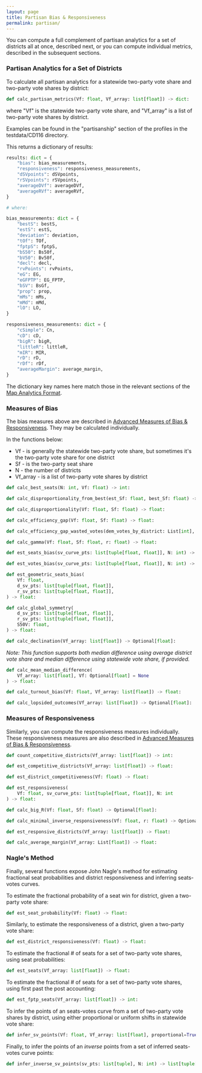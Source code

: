 ```yaml
---
layout: page
title: Partisan Bias & Responsiveness
permalink: partisan/
---
```


You can compute a full complement of partisan analytics for a set of districts all at once,
described next, or you can compute individual metrics, described in the subsequent sections.

### Partisan Analytics for a Set of Districts

To calculate all partisan analytics for a statewide two-party vote share and two-party vote shares by district:

```python
def calc_partisan_metrics(Vf: float, Vf_array: list[float]) -> dict:
```

where "Vf" is the statewide two-party vote share, and "Vf_array" is a list of two-party vote shares by district.

Examples can be found in the "partisanship" section of the profiles in the testdata/CD116 directory.

This returns a dictionary of results:

```python
results: dict = {
    "bias": bias_measurements,
    "responsiveness": responsiveness_measurements,
    "dSVpoints": dSVpoints,
    "rSVpoints": rSVpoints,
    "averageDVf": averageDVf,
    "averageRVf": averageRVf,
}

# where:

bias_measurements: dict = {
    "bestS": bestS,
    "estS": estS,
    "deviation": deviation,
    "tOf": TOf,
    "fptpS": fptpS,
    "bS50": Bs50f,
    "bV50": Bv50f,
    "decl": decl,
    "rvPoints": rvPoints,
    "eG": EG,
    "eGFPTP": EG_FPTP,
    "bSV": BsGf,
    "prop": prop,
    "mMs": mMs,
    "mMd": mMd,
    "lO": LO,
}

responsiveness_measurements: dict = {
    "cSimple": Cn,
    "cD": cD,
    "bigR": bigR,
    "littleR": littleR,
    "mIR": MIR,
    "rD": rD,
    "rDf": rDf,
    "averageMargin": average_margin,
}
```

The dictionary key names here match those in the relevant sections of the 
[Map Analytics Format](https://medium.com/dra-2020/map-analytics-export-format-d0aa75f6b041).

### Measures of Bias

The bias measures above are described in [Advanced Measures of Bias & Responsiveness](https://medium.com/dra-2020/advanced-measures-of-bias-responsiveness-c1bf182d29a9).
They may be calculated individually.

In the functions below:

* Vf - is generally the statewide two-party vote share, but sometimes it's the two-party vote share for one district
* Sf - is the two-party seat share
* N - the number of districts
* Vf_array - is a list of two-party vote shares by district

```python
def calc_best_seats(N: int, Vf: float) -> int:
```

```python
def calc_disproportionality_from_best(est_Sf: float, best_Sf: float) -> float:
```

```python
def calc_disproportionality(Vf: float, Sf: float) -> float:
```

```python
def calc_efficiency_gap(Vf: float, Sf: float) -> float:
```

```python
def calc_efficiency_gap_wasted_votes(dem_votes_by_district: List[int], rep_votes_by_district: List[int]) -> float
```

```python
def calc_gamma(Vf: float, Sf: float, r: float) -> float:
```

```python
def est_seats_bias(sv_curve_pts: list[tuple[float, float]], N: int) -> float:
```

```python
def est_votes_bias(sv_curve_pts: list[tuple[float, float]], N: int) -> float:
```

```python
def est_geometric_seats_bias(
    Vf: float,
    d_sv_pts: list[tuple[float, float]],
    r_sv_pts: list[tuple[float, float]],
) -> float:
```

```python
def calc_global_symmetry(
    d_sv_pts: list[tuple[float, float]],
    r_sv_pts: list[tuple[float, float]],
    S50V: float,
) -> float:
```

```python
def calc_declination(Vf_array: list[float]) -> Optional[float]:
```

*Note: This function supports both median difference using average district vote share and
median difference using statewide vote share, if provided.*

```python
def calc_mean_median_difference(
    Vf_array: list[float], Vf: Optional[float] = None
) -> float:
```

```python
def calc_turnout_bias(Vf: float, Vf_array: list[float]) -> float:
```

```python
def calc_lopsided_outcomes(Vf_array: list[float]) -> Optional[float]:
```

### Measures of Responsiveness

Similarly, you can compute the responsiveness measures individually.
These responsiveness measures are also described in [Advanced Measures of Bias & Responsiveness](https://medium.com/dra-2020/advanced-measures-of-bias-responsiveness-c1bf182d29a9).

```python
def count_competitive_districts(Vf_array: list[float]) -> int:
```

```python
def est_competitive_districts(Vf_array: list[float]) -> float:
```

```python
def est_district_competitiveness(Vf: float) -> float:
```

```python
def est_responsiveness(
    Vf: float, sv_curve_pts: list[tuple[float, float]], N: int
) -> float:
```

```python
def calc_big_R(Vf: float, Sf: float) -> Optional[float]:
```

```python
def calc_minimal_inverse_responsiveness(Vf: float, r: float) -> Optional[float]:
```

```python
def est_responsive_districts(Vf_array: list[float]) -> float:
```

```python
def calc_average_margin(Vf_array: List[float]) -> float:
```

### Nagle's Method

Finally, several functions expose John Nagle's method for estimating fractional seat
probabilities and district responsiveness and inferring seats-votes curves.

To estimate the fractional probability of a seat win for district, given a two-party vote share:

```python
def est_seat_probability(Vf: float) -> float:
```

Similarly, to estimate the responsiveness of a district, given a two-party vote share:

```python
def est_district_responsiveness(Vf: float) -> float:
```

To estimate the fractional # of seats for a set of two-party vote shares, using seat probabilities:

```python
def est_seats(Vf_array: list[float]) -> float:
```

To estimate the fractional # of seats for a set of two-party vote shares, using first past the post accounting:

```python
def est_fptp_seats(Vf_array: list[float]) -> int:
```

To infer the points of an seats-votes curve from a set of two-party vote shares by district,
using either proportional or uniform shifts in statewide vote share:

```python
def infer_sv_points(Vf: float, Vf_array: list[float], proportional=True) -> list[tuple]:
```

Finally, to infer the points of an *inverse* points from a set of inferred seats-votes curve points:

```python
def infer_inverse_sv_points(sv_pts: list[tuple], N: int) -> list[tuple[float, float]]:
```
